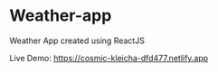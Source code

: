 # Weather-app
Weather App created using ReactJS

Live Demo: https://cosmic-kleicha-dfd477.netlify.app
